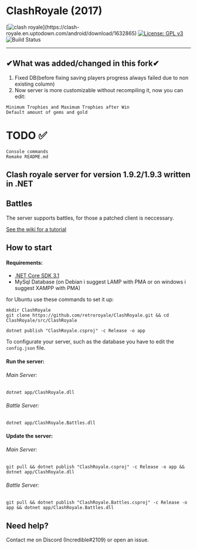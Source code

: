 # ClashRoyale (2017)
[![clash royale](https://img.shields.io/badge/Clash%20Royale-1.9.2-brightred.svg?style=flat")](https://clash-royale.en.uptodown.com/android/download/1632865)
[![License: GPL v3](https://img.shields.io/badge/License-GPLv3-blue.svg)](https://www.gnu.org/licenses/gpl-3.0)
![Build Status](https://action-badges.now.sh/Zordon1337/ZrdRoyale)

-----------------------------------------
## ✔What was added/changed in this fork✔
1. Fixed DB(before fixing saving players progress always failed due to non existing column)<br />
2. Now server is more customizable without recompiling it, now you can edit:
```
Minimum Trophies and Maximum Trophies after Win
Default amount of gems and gold
```

# TODO ✅
```
Console commands
Remake README.md
```
## Clash royale server for version 1.9.2/1.9.3 written in .NET


## Battles
The server supports battles, for those a patched client is neccessary.

[See the wiki for a tutorial](https://github.com/retroroyale/ClashRoyale/wiki/Patch-for-battles)

## How to start

#### Requirements:
  - [.NET Core SDK 3.1](https://dotnet.microsoft.com/download/dotnet-core/3.1)
  - MySql Database (on Debian i suggest LAMP with PMA or on windows i suggest XAMPP with PMA)

for Ubuntu use these commands to set it up:
```
mkdir ClashRoyale
git clone https://github.com/retroroyale/ClashRoyale.git && cd ClashRoyale/src/ClashRoyale

dotnet publish "ClashRoyale.csproj" -c Release -o app
```
To configurate your server, such as the database you have to edit the ```config.json``` file.

#### Run the server:

###### Main Server:
```dotnet app/ClashRoyale.dll```

###### Battle Server:
```dotnet app/ClashRoyale.Battles.dll```

#### Update the server:
###### Main Server:
```git pull && dotnet publish "ClashRoyale.csproj" -c Release -o app && dotnet app/ClashRoyale.dll```

###### Battle Server:
```git pull && dotnet publish "ClashRoyale.Battles.csproj" -c Release -o app && dotnet app/ClashRoyale.Battles.dll```

## Need help?
Contact me on Discord (Incredible#2109) or open an issue.
